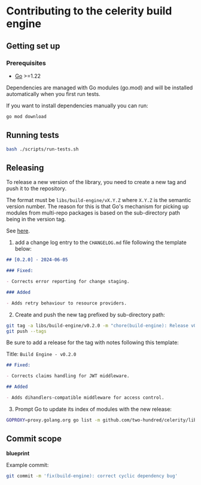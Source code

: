 # Contributing to the celerity build engine

## Getting set up

### Prerequisites

- [Go](https://golang.org/dl/) >=1.22

Dependencies are managed with Go modules (go.mod) and will be installed automatically when you first
run tests.

If you want to install dependencies manually you can run:

```bash
go mod download
```

## Running tests

```bash
bash ./scripts/run-tests.sh
```

## Releasing

To release a new version of the library, you need to create a new tag and push it to the repository.

The format must be `libs/build-engine/vX.Y.Z` where `X.Y.Z` is the semantic version number.
The reason for this is that Go's mechanism for picking up modules from multi-repo packages is based on the sub-directory path being in the version tag.

See [here](https://go.dev/wiki/Modules#publishing-a-release).

1. add a change log entry to the `CHANGELOG.md` file following the template below:

```markdown
## [0.2.0] - 2024-06-05

### Fixed:

- Corrects error reporting for change staging.

### Added

- Adds retry behaviour to resource providers.
```

2. Create and push the new tag prefixed by sub-directory path:

```bash
git tag -a libs/build-engine/v0.2.0 -m "chore(build-engine): Release v0.2.0"
git push --tags
```

Be sure to add a release for the tag with notes following this template:

Title: `Build Engine - v0.2.0`

```markdown
## Fixed:

- Corrects claims handling for JWT middleware.

## Added

- Adds dihandlers-compatible middleware for access control.
```

3. Prompt Go to update its index of modules with the new release:

```bash
GOPROXY=proxy.golang.org go list -m github.com/two-hundred/celerity/libs/build-engine@v0.2.0
```

## Commit scope

**blueprint**

Example commit:

```bash
git commit -m 'fix(build-engine): correct cyclic dependency bug'
```
